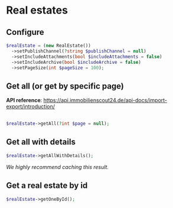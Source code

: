 # Real estates

## Configure

```php
$realEstate = (new RealEstate())
  ->setPublishChannel(?string $publishChannel = null)
  ->setIncludeAttachments(bool $includeAttachments = false)
  ->setIncludeArchive(bool $includeArchive = false)
  ->setPageSize(int $pageSize = 100);
```

## Get all (or get by specific page)
**API reference**: https://api.immobilienscout24.de/api-docs/import-export/introduction/
<br><br>
```php
$realEstate->getAll(?int $page = null);
```

## Get all with details
```php
$realEstate->getAllWithDetails();
```
*We highly recommend caching this result.*

## Get a real estate by id
````php
$realEstate->getOneById();
````
